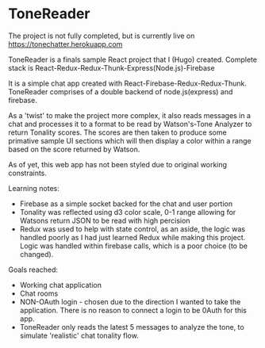# ToneReader


The project is not fully completed, but is currently live on https://tonechatter.herokuapp.com

ToneReader is a finals sample React project that I (Hugo) created.
Complete stack is React-Redux-Redux-Thunk-Express(Node.js)-Firebase

It is a simple chat app created with React-Firebase-Redux-Redux-Thunk.
ToneReader comprises of a double backend of node.js(express) and firebase.

As a 'twist' to make the project more complex, it also reads messages in a chat and
processes it to a format to be read by Watson's-Tone Analyzer to return Tonality scores.
The scores are then taken to produce some primative sample UI sections which will 
then display a color within a range based on the score returned by Watson.

As of yet, this web app has not been styled due to original working constraints.


Learning notes:
- Firebase as a simple socket backed for the chat and user portion
- Tonality was reflected using d3 color scale, 0-1 range allowing for Watsons return JSON
  to be read with high percision
- Redux was used to help with state control, as an aside, the logic was handled poorly as
I had just learned Redux while making this project. Logic was handled within firebase calls,
which is a poor choice (to be changed).

Goals reached:
- Working chat application
- Chat rooms
- NON-OAuth login - chosen due to the direction I wanted to take the application. There is no reason
to connect a login to be 0Auth for this app.
- ToneReader only reads the latest 5 messages to analyze the tone, to simulate 'realistic' 
chat tonality flow.


